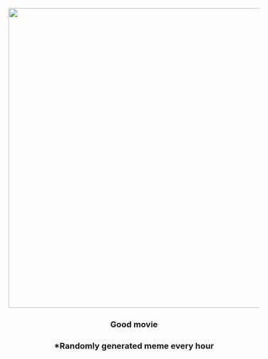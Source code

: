 <p align="center">
        <img src="https://i.redd.it/rld3eg5hfej91.png" width="600" height="600">
        </p>
        <h3 align="center">Good movie</h3>
        <h3 align="center">*Randomly generated meme every hour</h3>
    